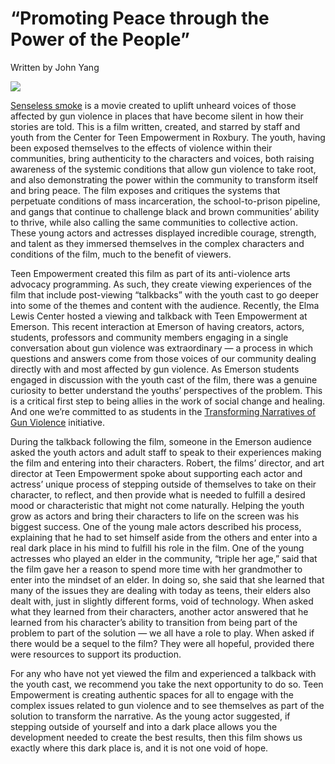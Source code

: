# “Promoting Peace through the Power of the People”

Written by John Yang

![](https://res.cloudinary.com/engagement-lab-home/image/upload/v1/homepage-2.0/news/medium/1_Acu4h2XXOdZonnZ2t8whUw.png)

[Senseless smoke](https://teenempowerment.org/senseless-smoke/) is a movie created to uplift unheard voices of those affected by gun violence in places that have become silent in how their stories are told. This is a film written, created, and starred by staff and youth from the Center for Teen Empowerment in Roxbury. The youth, having been exposed themselves to the effects of violence within their communities, bring authenticity to the characters and voices, both raising awareness of the systemic conditions that allow gun violence to take root, and also demonstrating the power within the community to transform itself and bring peace. The film exposes and critiques the systems that perpetuate conditions of mass incarceration, the school-to-prison pipeline, and gangs that continue to challenge black and brown communities’ ability to thrive, while also calling the same communities to collective action. These young actors and actresses displayed incredible courage, strength, and talent as they immersed themselves in the complex characters and conditions of the film, much to the benefit of viewers.

Teen Empowerment created this film as part of its anti-violence arts advocacy programming. As such, they create viewing experiences of the film that include post-viewing “talkbacks” with the youth cast to go deeper into some of the themes and content with the audience. Recently, the Elma Lewis Center hosted a viewing and talkback with Teen Empowerment at Emerson. This recent interaction at Emerson of having creators, actors, students, professors and community members engaging in a single conversation about gun violence was extraordinary — a process in which questions and answers come from those voices of our community dealing directly with and most affected by gun violence. As Emerson students engaged in discussion with the youth cast of the film, there was a genuine curiosity to better understand the youths’ perspectives of the problem. This is a critical first step to being allies in the work of social change and healing. And one we’re committed to as students in the [Transforming Narratives of Gun Violence](https://www.transformnarratives.org/) initiative.

During the talkback following the film, someone in the Emerson audience asked the youth actors and adult staff to speak to their experiences making the film and entering into their characters. Robert, the films’ director, and art director at Teen Empowerment spoke about supporting each actor and actress’ unique process of stepping outside of themselves to take on their character, to reflect, and then provide what is needed to fulfill a desired mood or characteristic that might not come naturally. Helping the youth grow as actors and bring their characters to life on the screen was his biggest success. One of the young male actors described his process, explaining that he had to set himself aside from the others and enter into a real dark place in his mind to fulfill his role in the film. One of the young actresses who played an elder in the community, “triple her age,” said that the film gave her a reason to spend more time with her grandmother to enter into the mindset of an elder. In doing so, she said that she learned that many of the issues they are dealing with today as teens, their elders also dealt with, just in slightly different forms, void of technology. When asked what they learned from their characters, another actor answered that he learned from his character’s ability to transition from being part of the problem to part of the solution — we all have a role to play. When asked if there would be a sequel to the film? They were all hopeful, provided there were resources to support its production.

For any who have not yet viewed the film and experienced a talkback with the youth cast, we recommend you take the next opportunity to do so. Teen Empowerment is creating authentic spaces for all to engage with the complex issues related to gun violence and to see themselves as part of the solution to transform the narrative. As the young actor suggested, if stepping outside of yourself and into a dark place allows you the development needed to create the best results, then this film shows us exactly where this dark place is, and it is not one void of hope.
